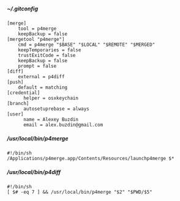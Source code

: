 ##### ~/.gitconfig
```
[merge]
    tool = p4merge
    keepBackup = false
[mergetool "p4merge"]
    cmd = p4merge "$BASE" "$LOCAL" "$REMOTE" "$MERGED"
    keepTemporaries = false
    trustExitCode = false
    keepBackup = false
    prompt = false
[diff]
    external = p4diff
[push]
    default = matching
[credential]
	  helper = osxkeychain
[branch]
	  autosetuprebase = always
[user]
	  name = Alexey Buzdin
	  email = alex.buzdin@gmail.com
```

##### /usr/local/bin/p4merge
```
#!/bin/sh
/Applications/p4merge.app/Contents/Resources/launchp4merge $*
```

#####  /usr/local/bin/p4diff
```
#!/bin/sh
[ $# -eq 7 ] && /usr/local/bin/p4merge "$2" "$PWD/$5"
```
